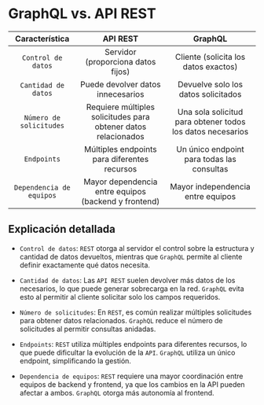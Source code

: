 # GraphQL vs. API REST

|  Característica |     API REST    |     GraphQL     |
|:---------------:|:---------------:|:---------------:|
|`Control de datos` |Servidor (proporciona datos fijos)|Cliente (solicita los datos exactos)|
|`Cantidad de datos`|Puede devolver datos innecesarios|Devuelve solo los datos solicitados|
|`Número de solicitudes`|Requiere múltiples solicitudes para obtener datos relacionados| Una sola solicitud para obtener todos los datos necesarios|
|`Endpoints`|Múltiples endpoints para diferentes recursos|Un único endpoint para todas las consultas|
|`Dependencia de equipos`|Mayor dependencia entre equipos (backend y frontend)|Mayor independencia entre equipos|

## Explicación detallada

* `Control de datos`: `REST` otorga al servidor el control sobre la estructura y cantidad de datos devueltos, mientras que `GraphQL` permite al cliente definir exactamente qué datos necesita.

* `Cantidad de datos`: Las `API REST` suelen devolver más datos de los necesarios, lo que puede generar sobrecarga en la red. `GraphQL` evita esto al permitir al cliente solicitar solo los campos requeridos.

* `Número de solicitudes`: En `REST`, es común realizar múltiples solicitudes para obtener datos relacionados. `GraphQL` reduce el número de solicitudes al permitir consultas anidadas.

* `Endpoints`: `REST` utiliza múltiples endpoints para diferentes recursos, lo que puede dificultar la evolución de la `API`. `GraphQL` utiliza un único endpoint, simplificando la gestión.

* `Dependencia de equipos`: `REST` requiere una mayor coordinación entre equipos de backend y frontend, ya que los cambios en la API pueden afectar a ambos. `GraphQL` otorga más autonomía al frontend.
